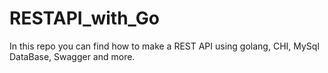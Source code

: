 # RESTAPI_with_Go

In this repo you can find how to make a REST API using golang, CHI, MySql DataBase, Swagger and more.
